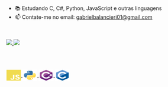 - 📚 Estudando C, C#, Python, JavaScript e outras linguagens
- 📫 Contate-me no email: gabrielbalancieri01@gmail.com 
##

<br>
<div>
  <a href="https://beacons.ai/GabrielBalancieriPerassoli">
    <img heigh="180em" src="https://github-readme-stats.vercel.app/api?username=GabrielBalancieriPerassoli&show_icons=true&theme=tokyonight&include_all_comits=true&count_private=true" />
    <img heigh="180em" src="https://github-readme-stats.vercel.app/api/top-langs/?username=GabrielBalancieriPerassoli&layout=compact&langs_count=16&theme=tokyonight" />
    <br>
    <br>
</div>

##
<div style="display: inline_block"><br>
  <img align="center" alt="Gabriel-Js" height="30" width="40" src="https://raw.githubusercontent.com/devicons/devicon/master/icons/javascript/javascript-plain.svg">
  <img align="center" alt="Gabriel-Python" height="30" width="40" src="https://raw.githubusercontent.com/devicons/devicon/master/icons/python/python-original.svg">
  <img align="center" alt="Gabriel-Csharp" height="30" width="40" src="https://raw.githubusercontent.com/devicons/devicon/master/icons/csharp/csharp-original.svg">
  <img align="center" alt="Gabriel-C" height="30" width="40" src="https://raw.githubusercontent.com/devicons/devicon/master/icons/c/c-original.svg">
</div>
